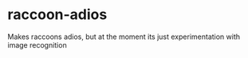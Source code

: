 # raccoon-adios
Makes raccoons adios, but at the moment its just experimentation with image recognition
